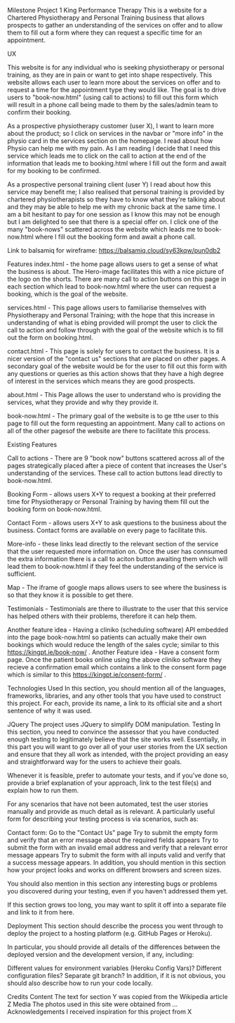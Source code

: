 Milestone Project 1 King Performance Therapy
This is a website for a Chartered Physiotherapy and Personal Training business that allows prospects to gather an understanding of the services on offer and to allow them to fill out a form where they can request a specific time for an appointment.

UX

This website is for any individual who is seeking physiotherapy or personal training, as they are in pain or want to get into shape respectively. This website allows each user to learn more about the services on offer and to request a time for the appointment type they would like. The goal is to drive users to "book-now.html" (using call to actions) to fill out this form which will result in a phone call being made to them by the sales/admin team to confirm their booking. 

As a prospective physiotherapy customer (user X), I want to learn more about the product; so I click on services in the navbar or "more info" in the physio card in the services section on the homepage. I read about how Physio can help me with my pain. As I am reading I decide that I need this service which leads me to click on the call to action at the end of the information that leads me to booking.html where I fill out the form and await for my booking to be confirmed.

As a prospective personal training client (user Y) I read about how this service may benefit me; I also realised that personal training is provided by chartered physiotherapists so they have to know what they're talking about and they may be able to help me with my chronic back at the same time. I am a bit hesitant to pay for one session as I know this may not be enough but I am delighted to see that there is a special offer on. I click one of the many "book-nows" scattered across the website which leads me to book-now.html where I fill out the booking form and await a phone call. 

Link to balsamiq for wireframe: https://balsamiq.cloud/sy63kqw/pun0db2

Features
index.html - the home page allows users to get a sense of what the business is about. The Hero-image facilitates this with a nice picture of the logo on the shorts. There are many call to action buttons on this page in each section which lead to book-now.html where the user can request a booking, which is the goal of the website.

services.html - This page allows users to familiarise themselves with Physiotherapy and Personal Training; with the hope that this increase in understanding of what is ebing provided will prompt the user to click the call to action and follow through with the goal of the website which is to fill out the form on booking.html.

contact.html - This page is solely for users to contact the business. It is a nicer version of the "contact us" sections that are placed on other pages. A secondary goal of the website would be for the user to fill out this form with any questions or queries as this action shows that they have a high degree of interest in the services which means they are good prospects.

about.html - This Page allows the user to understand who is providing the services, what they provide and why they provide it.

book-now.html - The primary goal of the website is to ge tthe user to this page to fill out the form requesting an appointment. Many call to actions on all of the other pagesof the website are there to facilitate this process.

Existing Features

Call to actions - There are 9 "book now" buttons scattered across all of the pages strategically placed after a piece of content that increases the User's understanding of the services. These call to action buttons lead directly to book-now.html.

Booking Form - allows users X+Y to request a booking at their preferred time for Physiotherapy or Personal Training by having them fill out the booking form on book-now.html.

Contact Form - allows users X+Y to ask questions to the business about the business. Contact forms are available on every page to facilitate this.

More-info - these links lead directly to the relevant section of the service that the user requested more information on. Once the user has connsumed the extra information there is a call to aciton button awaiting them which will lead them to book-now.html if they feel the understanding of the service is sufficient.

Map - The iframe of google maps allows users to see where the business is so that they know it is possible to get there.

Testimonials - Testimonials are there to illustrate to the user that this service has helped others with their problems, therefore it can help them.


Another feature idea -  Having a cliniko (scheduling software) API embedded into the page book-now.html so patients can actually make their own bookings which would reduce the length of the sales cycle; similar to this https://kingpt.ie/book-now/ .
Another Feature idea - Have a consent form page. Once the patient books online using the above cliniko software they recieve a confirmation email which contains a link to the consent form page which is similar to this https://kingpt.ie/consent-form/ .

Technologies Used
In this section, you should mention all of the languages, frameworks, libraries, and any other tools that you have used to construct this project. For each, provide its name, a link to its official site and a short sentence of why it was used.

JQuery
The project uses JQuery to simplify DOM manipulation.
Testing
In this section, you need to convince the assessor that you have conducted enough testing to legitimately believe that the site works well. Essentially, in this part you will want to go over all of your user stories from the UX section and ensure that they all work as intended, with the project providing an easy and straightforward way for the users to achieve their goals.

Whenever it is feasible, prefer to automate your tests, and if you've done so, provide a brief explanation of your approach, link to the test file(s) and explain how to run them.

For any scenarios that have not been automated, test the user stories manually and provide as much detail as is relevant. A particularly useful form for describing your testing process is via scenarios, such as:

Contact form:
Go to the "Contact Us" page
Try to submit the empty form and verify that an error message about the required fields appears
Try to submit the form with an invalid email address and verify that a relevant error message appears
Try to submit the form with all inputs valid and verify that a success message appears.
In addition, you should mention in this section how your project looks and works on different browsers and screen sizes.

You should also mention in this section any interesting bugs or problems you discovered during your testing, even if you haven't addressed them yet.

If this section grows too long, you may want to split it off into a separate file and link to it from here.

Deployment
This section should describe the process you went through to deploy the project to a hosting platform (e.g. GitHub Pages or Heroku).

In particular, you should provide all details of the differences between the deployed version and the development version, if any, including:

Different values for environment variables (Heroku Config Vars)?
Different configuration files?
Separate git branch?
In addition, if it is not obvious, you should also describe how to run your code locally.

Credits
Content
The text for section Y was copied from the Wikipedia article Z
Media
The photos used in this site were obtained from ...
Acknowledgements
I received inspiration for this project from X